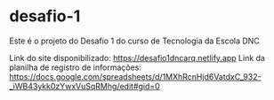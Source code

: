 # desafio-1
Este é o projeto do Desafio 1 do curso de Tecnologia da Escola DNC

Link do site disponibilizado: https://desafio1dncarq.netlify.app
Link da planilha de registro de informações: https://docs.google.com/spreadsheets/d/1MXhRcnHjd6VatdxC_932-_iWB43ykk0zYwxVuSqRMhg/edit#gid=0
